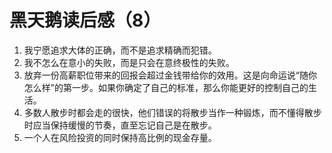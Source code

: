 # 黑天鹅读后感（8）

1. 我宁愿追求大体的正确，而不是追求精确而犯错。
2. 我不怎么在意小的失败，而是只会在意终极性的失败。
3. 放弃一份高薪职位带来的回报会超过金钱带给你的效用。这是向命运说“随你怎么样”的第一步。如果你确定了自己的标准，那么你能更好的控制自己的生活。
4. 多数人散步时都会走的很快，他们错误的将散步当作一种锻炼，而不懂得散步时应当保持缓慢的节奏，直至忘记自己是在散步。
5. 一个人在风险投资的同时保持高比例的现金存量。